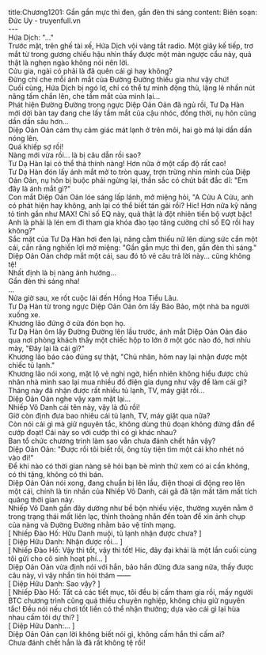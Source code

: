title:Chương1201: Gần gần mực thì đen, gần đèn thì sáng
content:
Biên soạn: Đức Uy - truyenfull.vn<br>---<br>Hứa Dịch: "..."<br>Trước mặt, trên ghế tài xế, Hứa Dịch vội vàng tắt radio. Một giây kế tiếp, trơ mắt từ trong gương chiếu hậu nhìn thấy được một màn ngược cẩu này, quả thật là nghẹn ngào không nói nên lời.<br>Cửu gia, ngài có phải là đã quên cái gì hay không?<br>Đừng chỉ che mỗi ánh mắt của Đường Đường thiếu gia như vậy chứ!<br>Cuối cùng, Hứa Dịch bị ngó lơ, chỉ có thể tự mình động thủ, lặng lẽ nhấn nút nâng tấm chắn lên, che tầm mắt của mình lại…<br>Phát hiện Đường Đường trong ngực Diệp Oản Oản đã ngủ rồi, Tư Dạ Hàn mới dời bàn tay đang che lấy tầm mắt của cậu nhóc, đồng thời, nụ hôn cũng dần dần sâu hơn…<br>Diệp Oản Oản cảm thụ cảm giác mát lạnh ở trên môi, hai gò má lại dần dần nóng lên.<br>Quá khiếp sợ rồi!<br>Nàng mới vừa rồi... là bị câu dẫn rồi sao?<br>Tư Dạ Hàn lại có thể thả thính nàng! Hơn nữa ở một cấp độ rất cao!<br>Tư Dạ Hàn đón lấy ánh mắt mở to tròn quay, trợn trừng nhìn mình của Diệp Oản Oản, nụ hôn bị buộc phải ngừng lại, thần sắc có chút bất đắc dĩ: "Em đây là ánh mắt gì?"<br>Con mắt Diệp Oản Oản lóe sáng lấp lánh, mở miệng hỏi, "A Cửu A Cửu, anh có phát hiện hay không, anh lại có thể biết tán gái rồi? Hic! Hơn nữa kỹ năng tỏ tình gần như MAX! Chỉ số EQ này, quả thật là đột nhiên tiến bộ vượt bậc! Anh là phải là lén em đi tham gia khóa đào tạo tăng cường chỉ số EQ rồi hay không?"<br>Sắc mặt của Tư Dạ Hàn hơi đen lại, nâng cằm thiếu nữ lên dùng sức cắn một cái, cắn răng nghiến lợi mở miệng: "Gần gần mực thì đen, gần đèn thì sáng."<br>Diệp Oản Oản chớp mắt một cái, sau đó tỏ vẻ câu trả lời này... cũng không tệ!<br>Nhất định là bị nàng ảnh hưởng...<br>Gần đèn thì sáng nha!<br>...<br>Nửa giờ sau, xe rốt cuộc lái đến Hồng Hoa Tiểu Lâu.<br>Tư Dạ Hàn từ trong ngực Diệp Oản Oản ôm lấy Bảo Bảo, một nhà ba người xuống xe.<br>Khương lão đứng ở cửa đón bọn họ.<br>Tư Dạ Hàn ôm lấy Đường Đường lên lầu trước, ánh mắt Diệp Oản Oản đảo qua nơi phòng khách thấy một chiếc hộp to lớn ở một góc nào đó, hơi nhíu mày, "Đây lại là cái gì?"<br>Khương lão báo cáo đúng sự thật, "Chủ nhân, hôm nay lại nhận được một chiếc tủ lạnh."<br>Khương lão nói xong, mặt lộ vẻ nghi ngờ, hiển nhiên không hiểu được chủ nhân nhà mình sao lại mua nhiều đồ điện gia dụng như vậy để làm cái gì?<br>Tháng này đã nhận được rất nhiều tủ lạnh, TV, máy giặt rồi...<br>Diệp Oản Oản nghe vậy xạm mặt lại...<br>Nhiếp Vô Danh cái tên này, vậy là đủ rồi!<br>Giờ còn định đưa bao nhiêu cái tủ lạnh, TV, máy giặt qua nữa?<br>Còn nói cái gì mà giữ nguyên tắc, không dùng thủ đoạn không đứng đắn để cướp đoạt! Cái này so với cướp thì có gì khác nhau?<br>Ban tổ chức chương trình làm sao vẫn chưa đánh chết hắn vậy?<br>Diệp Oản Oản: "Được rồi tôi biết rồi, ông tùy tiện tìm một cái kho nhét nó vào đi!"<br>Để khi nào có thời gian nàng sẽ hỏi bạn bè mình thử xem có ai cần không, có thì tặng, không có thì bán.<br>Diệp Oản Oản nói xong, đang chuẩn bị lên lầu, điện thoại di động reo lên một cái, chính là tin nhắn của Nhiếp Vô Danh, cái gã đã tặn mất tăm mất tích quãng thời gian này.<br>Nhiếp Vô Danh gần đây dường như bề bộn nhiều việc, thường xuyên nằm ở trong trạng thái mất liên lạc, thỉnh thoảng nhắn đến toàn để xin ảnh chụp của nàng và Đường Đường nhằm bảo vệ tính mạng.<br>[ Nhiếp Đào Hố: Hữu Danh muội, tủ lạnh nhận được chưa? ]<br>[ Diệp Hữu Danh: Nhận được rồi... ]<br>[ Nhiếp Đào Hố: Vậy thì tốt, vậy thì tốt! Hic, đây đại khái là một lần cuối cùng tôi gửi cho cô sinh hoạt phí... ]<br>Diệp Oản Oản vừa định nói với hắn, bảo hắn đừng đưa sang nữa, thấy được câu này, vì vậy nhắn tin hỏi thăm ——<br>[ Diệp Hữu Danh: Sao vậy? ]<br>[ Nhiếp Đào Hố: Tất cả các tiết mục, tôi đều bị cấm tham gia rồi, mấy người BTC chương trình cũng quá thiếu chuyên nghiệp, không chịu giữ nguyên tắc! Đều nói nếu chơi tốt liền có thể nhận thưởng; dựa vào cái gì lại hùa nhau cấm tôi dự thi? ]<br>[ Diệp Hữu Danh:... ]<br>Diệp Oản Oản cạn lời không biết nói gì, không cấm hắn thì cấm ai?<br>Chưa đánh chết hắn là đã rất không tệ rồi!